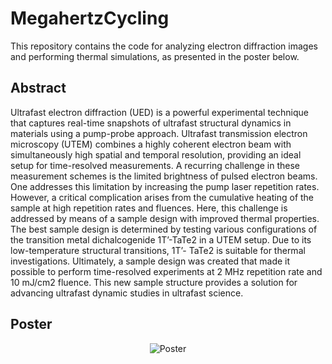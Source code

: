 # MegahertzCycling
This repository contains the code for analyzing electron diffraction images and performing thermal simulations, as presented in the poster below.

## Abstract
Ultrafast electron diffraction (UED) is a powerful experimental technique that
captures real-time snapshots of ultrafast structural dynamics in materials using a
pump-probe approach. Ultrafast transmission electron microscopy (UTEM) combines
a highly coherent electron beam with simultaneously high spatial and temporal
resolution, providing an ideal setup for time-resolved measurements. A recurring
challenge in these measurement schemes is the limited brightness of pulsed electron
beams. One addresses this limitation by increasing the pump laser repetition rates.
However, a critical complication arises from the cumulative heating of the sample
at high repetition rates and fluences. Here, this challenge is addressed by means
of a sample design with improved thermal properties. The best sample design is
determined by testing various configurations of the transition metal dichalcogenide
1T’-TaTe2 in a UTEM setup. Due to its low-temperature structural transitions, 1T’-
TaTe2 is suitable for thermal investigations. Ultimately, a sample design was created
that made it possible to perform time-resolved experiments at 2 MHz repetition rate
and 10 mJ/cm2 fluence. This new sample structure provides a solution for advancing
ultrafast dynamic studies in ultrafast science.

## Poster
<p align="center">
  <img src="Poster/poster.png" alt="Poster">
</p>

